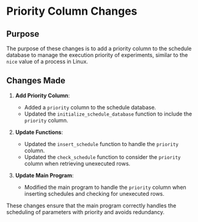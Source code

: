 # Priority Column Changes

## Purpose
The purpose of these changes is to add a priority column to the schedule database to manage the execution priority of experiments, similar to the `nice` value of a process in Linux.

## Changes Made
1. **Add Priority Column**:
   - Added a `priority` column to the schedule database.
   - Updated the `initialize_schedule_database` function to include the `priority` column.

2. **Update Functions**:
   - Updated the `insert_schedule` function to handle the `priority` column.
   - Updated the `check_schedule` function to consider the `priority` column when retrieving unexecuted rows.

3. **Update Main Program**:
   - Modified the main program to handle the `priority` column when inserting schedules and checking for unexecuted rows.

These changes ensure that the main program correctly handles the scheduling of parameters with priority and avoids redundancy.
